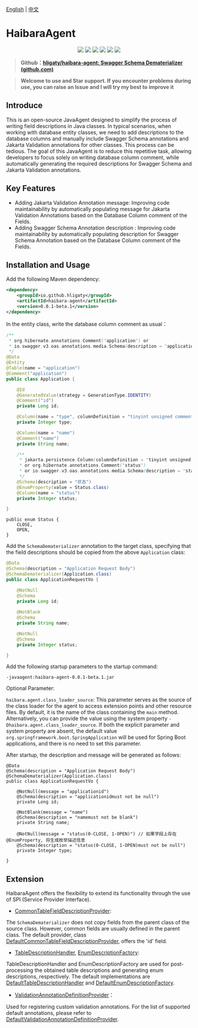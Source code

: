 [English](README.md) | [中文](README_zh_CN.md)

# HaibaraAgent

<p align="center">
<a href="https://openjdk.java.net/"><img src="https://img.shields.io/badge/JDK-17+-green?logo=java&amp;logoColor=white"></a>
<a href="https://github.com/hligaty/haibara-agent/blob/main/LICENSE"><img src="https://img.shields.io/github/license/hligaty/haibara-agent"></a>
<a href="https://api.github.com/repos/hligaty/haibara-agent/releases/latest"><img src="https://img.shields.io/github/v/release/hligaty/haibara-agent"></a>
<a href="https://github.com/hligaty/haibara-agent/stargazers"><img src="https://img.shields.io/github/stars/hligaty/haibara-agent"></a>
<a href="https://github.com/hligaty/haibara-agent/network/members"><img src="https://img.shields.io/github/forks/hligaty/haibara-agent"></a>
<a href="https://github.com/hligaty/haibara-agent/issues?q=is%3Aissue+is%3Aclosed"><img src="https://img.shields.io/github/issues-closed-raw/hligaty/haibara-agent"></a>
</p>


> **Github：[hligaty/haibara-agent: Swagger Schema Dematerializer (github.com)](https://github.com/hligaty/haibara-agent)**

> **Welcome to use and Star support. If you encounter problems during use,  you can raise an Issue and I will try my best to improve it**

## Introduce

This is an open-source JavaAgent designed to simplify the process of writing field descriptions in Java classes. In typical scenarios, when working with database entity classes, we need to add descriptions to the database columns and manually include Swagger Schema annotations and Jakarta Validation annotations for other classes. This process can be tedious. The goal of this JavaAgent is to reduce this repetitive task, allowing developers to focus solely on writing database column comment, while automatically generating the required descriptions for Swagger Schema and Jakarta Validation annotations.

## Key Features

- Adding Jakarta Validation Annotation message: Improving code maintainability by automatically populating message for Jakarta Validation Annotations based on the Database Column comment  of the Fields.
- Adding Swagger Schema Annotation description : Improving code maintainability by automatically populating description for Swagger Schema Annotation based on the Database Column comment of the Fields.

## Installation and Usage

Add the following Maven dependency:

```xml
<dependency>
    <groupId>io.github.hligaty</groupId>
    <artifactId>haibara-agent</artifactId>
    <version>0.0.1-beta.1</version>
</dependency>
```

In the entity class, write the database column comment as usual：

```java
/**
 * org.hibernate.annotations.Comment("application") or
 * io.swagger.v3.oas.annotations.media.Schema(description = "application")
 */
@Data
@Entity
@Table(name = "application")
@Comment("application")
public class Application {

    @Id
    @GeneratedValue(strategy = GenerationType.IDENTITY)
    @Comment("id")
    private Long id;

    @Column(name = "type", columnDefinition = "tinyint unsigned comment 'type'")
    private Integer type;

    @Column(name = "name")
    @Comment("name")
    private String name;

    /**
     * jakarta.persistence.Column(columnDefinition = "tinyint unsigned comment 'status'", ...)
     * or org.hibernate.annotations.Comment("status")
     * or io.swagger.v3.oas.annotations.media.Schema(description = "status")
     */
    @Schema(description = "状态")
    @EnumProperty(value = Status.class)
    @Column(name = "status")
    private Integer status;

}
```

```
public enum Status {
    CLOSE,
    OPEN,
}
```

Add the `SchemaDematerializer` annotation to the target class, specifying that the field descriptions should be copied from the above `Application` class:

```java
@Data
@Schema(description = "Application Request Body")
@SchemaDematerializer(Application.class)
public class ApplicationRequestVo {

    @NotNull
    @Schema
    private Long id;
    
    @NotBlank
    @Schema
    private String name;

    @NotNull
    @Schema
    private Integer status;

}
```

Add the following startup parameters to the startup command: 

```shell
-javaagent:haibara-agent-0.0.1-beta.1.jar
```

Optional Parameter:

`haibara.agent.class_loader_source`: This parameter serves as the source of the class loader for the agent to access extension points and other resource files. By default, it is the name of the class containing the `main` method. Alternatively, you can provide the value using the system property `-Dhaibara.agent.class_loader_source`. If both the explicit parameter and system property are absent, the default value `org.springframework.boot.SpringApplication` will be used for Spring Boot applications, and there is no need to set this parameter.

After startup, the description and message will be generated as follows:

    @Data
    @Schema(description = "Application Request Body")
    @SchemaDematerializer(Application.class)
    public class ApplicationRequestVo {
    
        @NotNull(message = "applicationid")
        @Schema(description = "applicationidmust not be null")
        private Long id;
        
        @NotBlank(message = "name")
        @Schema(description = "namemust not be blank")
        private String name;
    
        @NotNull(message = "status(0-CLOSE, 1-OPEN)") // 如果字段上存在 @EnumProperty, 将生成枚举描述信息
        @Schema(description = "status(0-CLOSE, 1-OPEN)must not be null")
        private Integer type;
    
    }

## Extension

HaibaraAgent offers the flexibility to extend its functionality through the use of SPI (Service Provider Interface).

-  [CommonTableFieldDescriptionProvider](src\main\java\io\github\hligaty\haibaraag\spi\CommonTableFieldDescriptionProvider.java):

The `SchemaDematerializer` does not copy fields from the parent class of the source class. However, common fields are usually defined in the parent class. The default provider, class  [DefaultCommonTableFieldDescriptionProvider](src\main\java\io\github\hligaty\haibaraag\spi\DefaultCommonTableFieldDescriptionProvider.java), offers the 'id' field.

-   [TableDescriptionHandler](src\main\java\io\github\hligaty\haibaraag\spi\TableDescriptionHandler.java),   [EnumDescriptionFactory](src\main\java\io\github\hligaty\haibaraag\spi\EnumDescriptionFactory.java):

TableDescriptionHandler and EnumDescriptionFactory are used for post-processing the obtained table descriptions and generating enum descriptions, respectively. The default implementations are  [DefaultTableDescriptionHandler](src\main\java\io\github\hligaty\haibaraag\spi\DefaultTableDescriptionHandler.java) and  [DefaultEnumDescriptionFactory](src\main\java\io\github\hligaty\haibaraag\spi\DefaultEnumDescriptionFactory.java).

-  [ValidationAnnotationDefinitionProvider](src\main\java\io\github\hligaty\haibaraag\spi\ValidationAnnotationDefinitionProvider.java)：

Used for registering custom validation annotations. For the list of supported default annotations, please refer to  [DefaultValidationAnnotationDefinitionProvider](src\main\java\io\github\hligaty\haibaraag\spi\DefaultValidationAnnotationDefinitionProvider.java).

